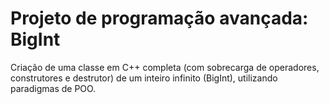 # Projeto de programação avançada: BigInt

Criação de uma classe em C++ completa (com sobrecarga de operadores, construtores e destrutor) de um inteiro infinito (BigInt), utilizando paradigmas de POO.
